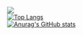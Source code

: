 <a href="https://hits.seeyoufarm.com"><img src="https://hits.seeyoufarm.com/api/count/incr/badge.svg?url=https%3A%2F%2Fgithub.com%2Fmingming715&count_bg=%2300C968&title_bg=%23555555&icon=&icon_color=%23FFFEFE&title=hits&edge_flat=false"/></a>
<br>
[![Top Langs](https://github-readme-stats.vercel.app/api/top-langs/?username=mingming715&layout=compact)](https://github.com/anuraghazra/github-readme-stats)
<br>
[![Anurag's GitHub stats](https://github-readme-stats.vercel.app/api?username=mingming715&theme=cobalt)](https://github.com/anuraghazra/github-readme-stats)
